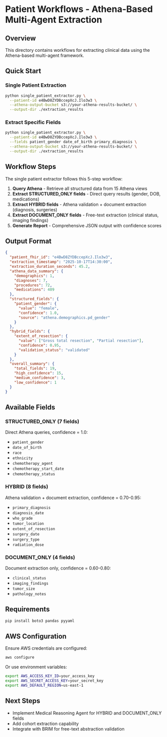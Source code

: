 # Patient Workflows - Athena-Based Multi-Agent Extraction

## Overview

This directory contains workflows for extracting clinical data using the Athena-based multi-agent framework.

## Quick Start

### Single Patient Extraction

```bash
python single_patient_extractor.py \
  --patient-id e4BwD8ZYDBccepXcJ.Ilo3w3 \
  --athena-output-bucket s3://your-athena-results-bucket/ \
  --output-dir ./extraction_results
```

### Extract Specific Fields

```bash
python single_patient_extractor.py \
  --patient-id e4BwD8ZYDBccepXcJ.Ilo3w3 \
  --fields patient_gender date_of_birth primary_diagnosis \
  --athena-output-bucket s3://your-athena-results-bucket/ \
  --output-dir ./extraction_results
```

## Workflow Steps

The single patient extractor follows this 5-step workflow:

1. **Query Athena** - Retrieve all structured data from 15 Athena views
2. **Extract STRUCTURED_ONLY fields** - Direct query results (gender, DOB, medications)
3. **Extract HYBRID fields** - Athena validation + document extraction (diagnosis, surgeries)
4. **Extract DOCUMENT_ONLY fields** - Free-text extraction (clinical status, imaging findings)
5. **Generate Report** - Comprehensive JSON output with confidence scores

## Output Format

```json
{
  "patient_fhir_id": "e4BwD8ZYDBccepXcJ.Ilo3w3",
  "extraction_timestamp": "2025-10-17T14:30:00",
  "extraction_duration_seconds": 45.2,
  "athena_data_summary": {
    "demographics": 1,
    "diagnoses": 7,
    "procedures": 72,
    "medications": 409
  },
  "structured_fields": {
    "patient_gender": {
      "value": "female",
      "confidence": 1.0,
      "source": "athena.demographics.pd_gender"
    }
  },
  "hybrid_fields": {
    "extent_of_resection": {
      "value": ["Gross total resection", "Partial resection"],
      "confidence": 0.95,
      "validation_status": "validated"
    }
  },
  "overall_summary": {
    "total_fields": 19,
    "high_confidence": 15,
    "medium_confidence": 3,
    "low_confidence": 1
  }
}
```

## Available Fields

### STRUCTURED_ONLY (7 fields)
Direct Athena queries, confidence = 1.0:
- `patient_gender`
- `date_of_birth`
- `race`
- `ethnicity`
- `chemotherapy_agent`
- `chemotherapy_start_date`
- `chemotherapy_status`

### HYBRID (8 fields)
Athena validation + document extraction, confidence = 0.70-0.95:
- `primary_diagnosis`
- `diagnosis_date`
- `who_grade`
- `tumor_location`
- `extent_of_resection`
- `surgery_date`
- `surgery_type`
- `radiation_dose`

### DOCUMENT_ONLY (4 fields)
Document extraction only, confidence = 0.60-0.80:
- `clinical_status`
- `imaging_findings`
- `tumor_size`
- `pathology_notes`

## Requirements

```bash
pip install boto3 pandas pyyaml
```

## AWS Configuration

Ensure AWS credentials are configured:

```bash
aws configure
```

Or use environment variables:

```bash
export AWS_ACCESS_KEY_ID=your_access_key
export AWS_SECRET_ACCESS_KEY=your_secret_key
export AWS_DEFAULT_REGION=us-east-1
```

## Next Steps

- Implement Medical Reasoning Agent for HYBRID and DOCUMENT_ONLY fields
- Add cohort extraction capability
- Integrate with BRIM for free-text abstraction validation
